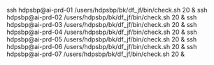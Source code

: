 ssh hdpsbp@ai-prd-01 /users/hdpsbp/bk/df_jf/bin/check.sh 20  & 
ssh hdpsbp@ai-prd-02 /users/hdpsbp/bk/df_jf/bin/check.sh 20  & 
ssh hdpsbp@ai-prd-03 /users/hdpsbp/bk/df_jf/bin/check.sh 20  & 
ssh hdpsbp@ai-prd-04 /users/hdpsbp/bk/df_jf/bin/check.sh 20  & 
ssh hdpsbp@ai-prd-05 /users/hdpsbp/bk/df_jf/bin/check.sh 20  & 
ssh hdpsbp@ai-prd-06 /users/hdpsbp/bk/df_jf/bin/check.sh 20  & 
ssh hdpsbp@ai-prd-07 /users/hdpsbp/bk/df_jf/bin/check.sh 20  & 
